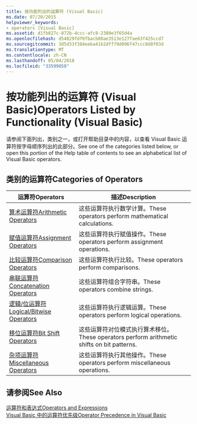 ```yaml
---
title: 按功能列出的运算符 (Visual Basic)
ms.date: 07/20/2015
helpviewer_keywords:
- operators [Visual Basic]
ms.assetid: d1fb027c-872b-4ccc-afc8-2380e3f65d4a
ms.openlocfilehash: d54829fdf0fbacb08ae3513e127fae63f425ccd7
ms.sourcegitcommit: 3d5d33f384eeba41b2dff79d096f47ccc8d8f03d
ms.translationtype: MT
ms.contentlocale: zh-CN
ms.lasthandoff: 05/04/2018
ms.locfileid: "33599058"
---
```

# <a name="operators-listed-by-functionality-visual-basic"></a><span data-ttu-id="4b255-102">按功能列出的运算符 (Visual Basic)</span><span class="sxs-lookup"><span data-stu-id="4b255-102">Operators Listed by Functionality (Visual Basic)</span></span>
<span data-ttu-id="4b255-103">请参阅下面列出，类别之一，或打开帮助目录中的内容，以查看 Visual Basic 运算符按字母顺序列出的此部分。</span><span class="sxs-lookup"><span data-stu-id="4b255-103">See one of the categories listed below, or open this portion of the Help table of contents to see an alphabetical list of Visual Basic operators.</span></span>  
  
## <a name="categories-of-operators"></a><span data-ttu-id="4b255-104">类别的运算符</span><span class="sxs-lookup"><span data-stu-id="4b255-104">Categories of Operators</span></span>  
  
|<span data-ttu-id="4b255-105">运算符</span><span class="sxs-lookup"><span data-stu-id="4b255-105">Operators</span></span>|<span data-ttu-id="4b255-106">描述</span><span class="sxs-lookup"><span data-stu-id="4b255-106">Description</span></span>|  
|---------------|-----------------|  
|[<span data-ttu-id="4b255-107">算术运算符</span><span class="sxs-lookup"><span data-stu-id="4b255-107">Arithmetic Operators</span></span>](../../../visual-basic/language-reference/operators/arithmetic-operators.md)|<span data-ttu-id="4b255-108">这些运算符执行数学计算。</span><span class="sxs-lookup"><span data-stu-id="4b255-108">These operators perform mathematical calculations.</span></span>|  
|[<span data-ttu-id="4b255-109">赋值运算符</span><span class="sxs-lookup"><span data-stu-id="4b255-109">Assignment Operators</span></span>](../../../visual-basic/language-reference/operators/assignment-operators.md)|<span data-ttu-id="4b255-110">这些运算符执行赋值操作。</span><span class="sxs-lookup"><span data-stu-id="4b255-110">These operators perform assignment operations.</span></span>|  
|[<span data-ttu-id="4b255-111">比较运算符</span><span class="sxs-lookup"><span data-stu-id="4b255-111">Comparison Operators</span></span>](../../../visual-basic/language-reference/operators/comparison-operators.md)|<span data-ttu-id="4b255-112">这些运算符执行比较。</span><span class="sxs-lookup"><span data-stu-id="4b255-112">These operators perform comparisons.</span></span>|  
|[<span data-ttu-id="4b255-113">串联运算符</span><span class="sxs-lookup"><span data-stu-id="4b255-113">Concatenation Operators</span></span>](../../../visual-basic/language-reference/operators/concatenation-operators.md)|<span data-ttu-id="4b255-114">这些运算符组合字符串。</span><span class="sxs-lookup"><span data-stu-id="4b255-114">These operators combine strings.</span></span>|  
|[<span data-ttu-id="4b255-115">逻辑/位运算符</span><span class="sxs-lookup"><span data-stu-id="4b255-115">Logical/Bitwise Operators</span></span>](../../../visual-basic/language-reference/operators/logical-bitwise-operators.md)|<span data-ttu-id="4b255-116">这些运算符执行逻辑运算。</span><span class="sxs-lookup"><span data-stu-id="4b255-116">These operators perform logical operations.</span></span>|  
|[<span data-ttu-id="4b255-117">移位运算符</span><span class="sxs-lookup"><span data-stu-id="4b255-117">Bit Shift Operators</span></span>](../../../visual-basic/language-reference/operators/bit-shift-operators.md)|<span data-ttu-id="4b255-118">这些运算符对位模式执行算术移位。</span><span class="sxs-lookup"><span data-stu-id="4b255-118">These operators perform arithmetic shifts on bit patterns.</span></span>|  
|[<span data-ttu-id="4b255-119">杂项运算符</span><span class="sxs-lookup"><span data-stu-id="4b255-119">Miscellaneous Operators</span></span>](../../../visual-basic/language-reference/operators/miscellaneous-operators.md)|<span data-ttu-id="4b255-120">这些运算符执行其他操作。</span><span class="sxs-lookup"><span data-stu-id="4b255-120">These operators perform miscellaneous operations.</span></span>|  
  
## <a name="see-also"></a><span data-ttu-id="4b255-121">请参阅</span><span class="sxs-lookup"><span data-stu-id="4b255-121">See Also</span></span>  
 [<span data-ttu-id="4b255-122">运算符和表达式</span><span class="sxs-lookup"><span data-stu-id="4b255-122">Operators and Expressions</span></span>](../../../visual-basic/programming-guide/language-features/operators-and-expressions/index.md)  
 [<span data-ttu-id="4b255-123">Visual Basic 中的运算符优先级</span><span class="sxs-lookup"><span data-stu-id="4b255-123">Operator Precedence in Visual Basic</span></span>](../../../visual-basic/language-reference/operators/operator-precedence.md)
